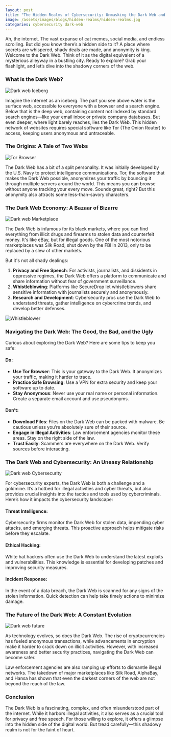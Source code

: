 ```yaml
---
layout: post
title: "The Hidden Realms of Cybersecurity: Unmasking the Dark Web and Its Secrets"
image: /assets/images/blogs/hidden-realms/hidden-realms.jpg
categories: cybersecurity dark-web
---
```


Ah, the internet. The vast expanse of cat memes, social media, and endless scrolling. But did you know there’s a hidden side to it? A place where secrets are whispered, shady deals are made, and anonymity is king. Welcome to the Dark Web. Think of it as the digital equivalent of a mysterious alleyway in a bustling city. Ready to explore? Grab your flashlight, and let’s dive into the shadowy corners of the web.

### What is the Dark Web?

![Dark web Iceberg](/assets/images/blogs/hidden-realms/dw-iceberg.png)

Imagine the internet as an iceberg. The part you see above water is the surface web, accessible to everyone with a browser and a search engine. Below that is the deep web, containing content not indexed by standard search engines—like your email inbox or private company databases. But even deeper, where light barely reaches, lies the Dark Web. This hidden network of websites requires special software like Tor (The Onion Router) to access, keeping users anonymous and untraceable.

### The Origins: A Tale of Two Webs

![Tor Browser](/assets/images/blogs/hidden-realms/tor-browser.jpg)

The Dark Web has a bit of a split personality. It was initially developed by the U.S. Navy to protect intelligence communications. Tor, the software that makes the Dark Web possible, anonymizes your traffic by bouncing it through multiple servers around the world. This means you can browse without anyone tracking your every move. Sounds great, right? But this anonymity also attracts some less-than-savory characters.

### The Dark Web Economy: A Bazaar of Bizarre

![Dark web Marketplace](/assets/images/blogs/hidden-realms/dw-marketplace.jpg)

The Dark Web is infamous for its black markets, where you can find everything from illicit drugs and firearms to stolen data and counterfeit money. It's like eBay, but for illegal goods. One of the most notorious marketplaces was Silk Road, shut down by the FBI in 2013, only to be replaced by a slew of other markets.

But it's not all shady dealings:

1. **Privacy and Free Speech**: For activists, journalists, and dissidents in oppressive regimes, the Dark Web offers a platform to communicate and share information without fear of government surveillance.
2. **Whistleblowing**: Platforms like SecureDrop let whistleblowers share sensitive information with journalists securely and anonymously.
3. **Research and Development**: Cybersecurity pros use the Dark Web to understand threats, gather intelligence on cybercrime trends, and develop better defenses.

![Whistleblower](/assets/images/blogs/hidden-realms/whistleblowing.jpg)

### Navigating the Dark Web: The Good, the Bad, and the Ugly

Curious about exploring the Dark Web? Here are some tips to keep you safe:

#### Do:
- **Use Tor Browser**: This is your gateway to the Dark Web. It anonymizes your traffic, making it harder to trace.
- **Practice Safe Browsing**: Use a VPN for extra security and keep your software up to date.
- **Stay Anonymous**: Never use your real name or personal information. Create a separate email account and use pseudonyms.

#### Don’t:
- **Download Files**: Files on the Dark Web can be packed with malware. Be cautious unless you’re absolutely sure of their source.
- **Engage in Illegal Activities**: Law enforcement agencies monitor these areas. Stay on the right side of the law.
- **Trust Easily**: Scammers are everywhere on the Dark Web. Verify sources before interacting.

### The Dark Web and Cybersecurity: An Uneasy Relationship

![Dark web Cybersecurity](/assets/images/blogs/hidden-realms/cyber-dark-web.jpg)

For cybersecurity experts, the Dark Web is both a challenge and a goldmine. It’s a hotbed for illegal activities and cyber threats, but also provides crucial insights into the tactics and tools used by cybercriminals. Here’s how it impacts the cybersecurity landscape:

#### Threat Intelligence:
Cybersecurity firms monitor the Dark Web for stolen data, impending cyber attacks, and emerging threats. This proactive approach helps mitigate risks before they escalate.

#### Ethical Hacking:
White hat hackers often use the Dark Web to understand the latest exploits and vulnerabilities. This knowledge is essential for developing patches and improving security measures.

#### Incident Response:
In the event of a data breach, the Dark Web is scanned for any signs of the stolen information. Quick detection can help take timely actions to minimize damage.

### The Future of the Dark Web: A Constant Evolution

![Dark web future](/assets/images/blogs/hidden-realms/dark-web-future.jpg)

As technology evolves, so does the Dark Web. The rise of cryptocurrencies has fueled anonymous transactions, while advancements in encryption make it harder to crack down on illicit activities. However, with increased awareness and better security practices, navigating the Dark Web can become safer.

Law enforcement agencies are also ramping up efforts to dismantle illegal networks. The takedown of major marketplaces like Silk Road, AlphaBay, and Hansa has shown that even the darkest corners of the web are not beyond the reach of the law.

### Conclusion

The Dark Web is a fascinating, complex, and often misunderstood part of the internet. While it harbors illegal activities, it also serves as a crucial tool for privacy and free speech. For those willing to explore, it offers a glimpse into the hidden side of the digital world. But tread carefully—this shadowy realm is not for the faint of heart.
